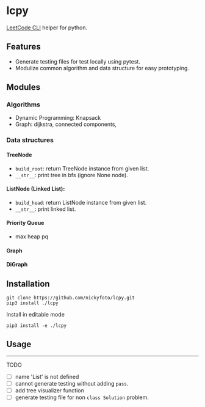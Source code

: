 # lcpy

[LeetCode CLI](https://github.com/leetcode-tools/leetcode-cli) helper for python.

## Features

- Generate testing files for test locally using pytest.
- Modulize common algorithm and data structure for easy prototyping.

## Modules

### Algorithms

- Dynamic Programming: Knapsack
- Graph: dijkstra, connected components, 

### Data structures

#### TreeNode

- `build_root`: return TreeNode instance from given list.
- `__str__`: print tree in bfs (ignore None node).

#### ListNode (Linked List):

- `build_head`: return ListNode instance from given list.
- `__str__`: print linked list.

#### Priority Queue

- max heap pq

#### Graph

#### DiGraph

## Installation

```
git clone https://github.com/nickyfoto/lcpy.git
pip3 install ./lcpy
```

Install in editable mode

```
pip3 install -e ./lcpy
```

## Usage

---

TODO

- [ ] name 'List' is not defined
- [ ] cannot generate testing without adding `pass`.
- [ ] add tree visualizer function
- [ ] generate testing file for non `class Solution` problem.